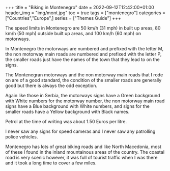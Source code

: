+++
title = "Biking in Montenegro"
date = 2022-09-12T12:42:00+01:00
header_img = "img/mont.jpg"
toc = true
tags = ["montenegro"]
categories = ["Countries","Europe",]
series = ["Themes Guide"]
+++

The speed limits in Montenegro are 50 km/h (31 mph) in built up areas, 80 km/h (50 mph) outside built up areas, and 100 km/h (60 mph) on motorways.

In Montenegro the motorways are numbered and prefixed with the letter M, the non motorway main roads are numbered and prefixed with the letter P, the smaller roads just have the names of the town that they lead to on the signs.

The Montenegran motorways and the non motorway main roads that I rode on are of a good standard, the condition of the smaller roads are generally good but there is always the odd exception.

Again like those in Serbia, the motorways signs have a Green background with White numbers for the motorway number, the non motorway main road signs have a Blue background with White numbers, and signs for the smaller roads have a Yellow background with Black names.

Petrol at the time of writing was about 1.50 Euros per litre. 

I never saw any signs for speed cameras and I never saw any patrolling police vehicles.

Montenegro has lots of great biking roads and like North Macedonia, most of these I found in the inland mountainous areas of the country. The coastal road is very scenic however, it was full of tourist traffic when I was there and it took a long time to cover a few miles.
